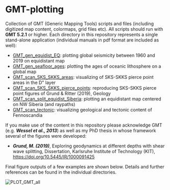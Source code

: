 # GMT-plotting
Collection of GMT (Generic Mapping Tools) scripts and files (including digitized map content, colormaps, grid files etc). All scripts should run with **GMT 5.2.1** or higher. Each directory in this repository represents a single stand-alone application (individual manuals in pdf format are included as well):

- [GMT_gen_equidist_EQ](https://github.com/michaelgrund/GMT-plotting/tree/master/GMT_gen_equidist_EQ): plotting global seismicity between 1960 and 2019 on equidistant map
- [GMT_gen_seafloor_ages](https://github.com/michaelgrund/GMT-plotting/tree/master/GMT_gen_seafloor_ages): plotting the ages of oceanic lithosphere on a global map 
- [GMT_scan_SKS_SKKS_areas](https://github.com/michaelgrund/GMT-plotting/tree/master/GMT_scan_SKS_SKKS_areas): visualizing of SKS-SKKS pierce point areas in the D" layer
- [GMT_scan_SKS_SKKS_pierce_points](https://github.com/michaelgrund/GMT-plotting/tree/master/GMT_scan_SKS_SKKS_pierce_points): reproducing SKS-SKKS pierce point figures of Grund & Ritter (2019), Geology
- [GMT_scan_split_equidist_Siberia](https://github.com/michaelgrund/GMT-plotting/tree/master/GMT_scan_equidist_Siberia): plotting an equidistant map centered on NW Siberia (and raypaths)
- [GMT_scan_tectonic](https://github.com/michaelgrund/GMT-plotting/tree/master/GMT_scan_tectonic): visualizing geological and tectonic content of Fennoscandia

If you make use of the content in this repository please acknowledge GMT (e.g. **_Wessel et al., 2013_**) as well as my PhD thesis in whose framework several of the figures were developed:

- **_Grund, M. (2019)_**, Exploring geodynamics at different depths with shear wave splitting, Dissertation, Karlsruhe Institute of Technology (KIT), https://doi.org/10.5445/IR/1000091425 

Final figure outputs of a few examples are shown below. Details and further references can be found in the individual directories. 

![PLOT_GMT_all](https://user-images.githubusercontent.com/23025878/59599891-f439ce00-90ff-11e9-82be-5e324fbcc893.png)






